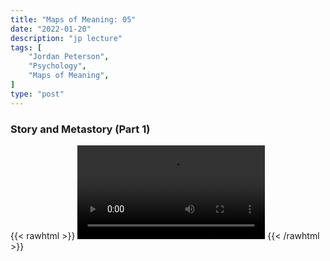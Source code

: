 ```yaml
---
title: "Maps of Meaning: 05"
date: "2022-01-20"
description: "jp lecture"
tags: [
    "Jordan Peterson",
    "Psychology",
    "Maps of Meaning",
]
type: "post"
---
```


### Story and Metastory (Part 1)

{{< rawhtml >}}
    <video width="auto" height="auto" controls>
        <source src="https://lectures.dev00ps.com/maps-of-meaning/2017%20Maps%20of%20Meaning%2005%20-%20Story%20and%20Metastory%20%28Part%201%29.mp4" type="video/mp4"> 
    </video>
{{< /rawhtml >}}